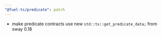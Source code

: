 ```yaml
---
"@fuel-ts/predicate": patch
---
```


- make predicate contracts use new `std::tx::get_predicate_data;` from sway 0.18
